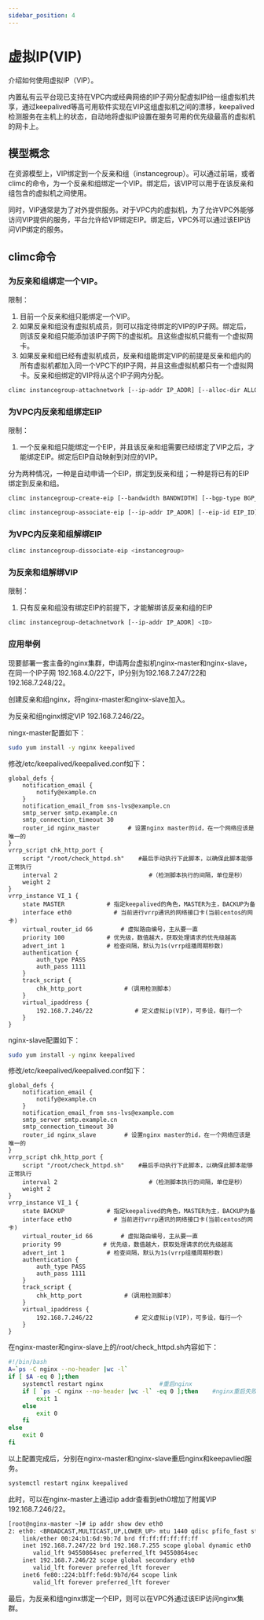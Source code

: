 ```yaml
---
sidebar_position: 4
---
```


# 虚拟IP(VIP)

介绍如何使用虚拟IP（VIP）。

内置私有云平台现已支持在VPC内或经典网络的IP子网分配虚拟IP给一组虚拟机共享，通过keepalived等高可用软件实现在VIP这组虚拟机之间的漂移，keepalived检测服务在主机上的状态，自动地将虚拟IP设置在服务可用的优先级最高的虚拟机的网卡上。

## 模型概念

在资源模型上，VIP绑定到一个反亲和组（instancegroup）。可以通过前端，或者climc的命令，为一个反亲和组绑定一个VIP。绑定后，该VIP可以用于在该反亲和组包含的虚拟机之间使用。

同时，VIP通常是为了对外提供服务。对于VPC内的虚拟机，为了允许VPC外能够访问VIP提供的服务，平台允许给VIP绑定EIP。绑定后，VPC外可以通过该EIP访问VIP绑定的服务。

## climc命令

### 为反亲和组绑定一个VIP。

限制：
1. 目前一个反亲和组只能绑定一个VIP。
2. 如果反亲和组没有虚拟机成员，则可以指定待绑定的VIP的IP子网。绑定后，则该反亲和组只能添加该IP子网下的虚拟机。且这些虚拟机只能有一个虚拟网卡。
2. 如果反亲和组已经有虚拟机成员，反亲和组能绑定VIP的前提是反亲和组内的所有虚拟机都加入同一个VPC下的IP子网，并且这些虚拟机都只有一个虚拟网卡。反亲和组绑定的VIP将从这个IP子网内分配。

```bash
climc instancegroup-attachnetwork [--ip-addr IP_ADDR] [--alloc-dir ALLOC_DIR] [--reserved] [--require-designated-ip] [--network-id NETWORK_ID] <instancegroup>
```

### 为VPC内反亲和组绑定EIP

限制：
1. 一个反亲和组只能绑定一个EIP，并且该反亲和组需要已经绑定了VIP之后，才能绑定EIP。绑定后EIP自动映射到对应的VIP。

分为两种情况，一种是自动申请一个EIP，绑定到反亲和组；一种是将已有的EIP绑定到反亲和组。

```bash
climc instancegroup-create-eip [--bandwidth BANDWIDTH] [--bgp-type BGP_TYPE] [--auto-dellocate] [--ip-addr IP_ADDR] [--charge-type CHARGE_TYPE] <instancegroup>
```

```bash
climc instancegroup-associate-eip [--ip-addr IP_ADDR] [--eip-id EIP_ID] <instancegroup>
```

### 为VPC内反亲和组解绑EIP

```bash
climc instancegroup-dissociate-eip <instancegroup>
```

### 为反亲和组解绑VIP

限制：
1. 只有反亲和组没有绑定EIP的前提下，才能解绑该反亲和组的EIP

```bash
climc instancegroup-detachnetwork [--ip-addr IP_ADDR] <ID>
```

### 应用举例

现要部署一套主备的nginx集群，申请两台虚拟机nginx-master和nginx-slave，在同一个IP子网 192.168.4.0/22下，IP分别为192.168.7.247/22和192.168.7.248/22。

创建反亲和组nginx，将nginx-master和nginx-slave加入。

为反亲和组nginx绑定VIP 192.168.7.246/22。

ningx-master配置如下：

```bash
sudo yum install -y nginx keepalived
```

修改/etc/keepalived/keepalived.conf如下：

```
global_defs {
    notification_email {
        notify@example.cn
    }
    notification_email_from sns-lvs@example.cn
    smtp_server smtp.example.cn
    smtp_connection_timeout 30
    router_id nginx_master        # 设置nginx master的id，在一个网络应该是唯一的
}
vrrp_script chk_http_port {
    script "/root/check_httpd.sh"    #最后手动执行下此脚本，以确保此脚本能够正常执行
    interval 2                          #（检测脚本执行的间隔，单位是秒）
    weight 2
}
vrrp_instance VI_1 {
    state MASTER            # 指定keepalived的角色，MASTER为主，BACKUP为备
    interface eth0            # 当前进行vrrp通讯的网络接口卡(当前centos的网卡)
    virtual_router_id 66        # 虚拟路由编号，主从要一直
    priority 100            # 优先级，数值越大，获取处理请求的优先级越高
    advert_int 1            # 检查间隔，默认为1s(vrrp组播周期秒数)
    authentication {
        auth_type PASS
        auth_pass 1111
    }
    track_script {
        chk_http_port            #（调用检测脚本）
    }
    virtual_ipaddress {
        192.168.7.246/22            # 定义虚拟ip(VIP)，可多设，每行一个
    }
}
```

nginx-slave配置如下：

```bash
sudo yum install -y nginx keepalived
```

修改/etc/keepalived/keepalived.conf如下：

```
global_defs {
    notification_email {
        notify@example.cn
    }
    notification_email_from sns-lvs@example.com
    smtp_server smtp.example.cn
    smtp_connection_timeout 30
    router_id nginx_slave        # 设置nginx master的id，在一个网络应该是唯一的
}
vrrp_script chk_http_port {
    script "/root/check_httpd.sh"    #最后手动执行下此脚本，以确保此脚本能够正常执行
    interval 2                          #（检测脚本执行的间隔，单位是秒）
    weight 2
}
vrrp_instance VI_1 {
    state BACKUP            # 指定keepalived的角色，MASTER为主，BACKUP为备
    interface eth0            # 当前进行vrrp通讯的网络接口卡(当前centos的网卡)
    virtual_router_id 66        # 虚拟路由编号，主从要一直
    priority 99            # 优先级，数值越大，获取处理请求的优先级越高
    advert_int 1            # 检查间隔，默认为1s(vrrp组播周期秒数)
    authentication {
        auth_type PASS
        auth_pass 1111
    }
    track_script {
        chk_http_port            #（调用检测脚本）
    }
    virtual_ipaddress {
        192.168.7.246/22            # 定义虚拟ip(VIP)，可多设，每行一个
    }
}
```

在nginx-master和nginx-slave上的/root/check_httpd.sh内容如下：

```bash
#!/bin/bash
A=`ps -C nginx --no-header |wc -l`        
if [ $A -eq 0 ];then                            
    systemctl restart nginx                #重启nginx
    if [ `ps -C nginx --no-header |wc -l` -eq 0 ];then    #nginx重启失败
        exit 1
    else
        exit 0
    fi
else
    exit 0
fi
```

以上配置完成后，分别在nginx-master和nginx-slave重启nginx和keepavlied服务。

```bash
systemctl restart nginx keepalived
```

此时，可以在nginx-master上通过ip addr查看到eth0增加了附属VIP 192.168.7.246/22。

```bash
[root@nginx-master ~]# ip addr show dev eth0
2: eth0: <BROADCAST,MULTICAST,UP,LOWER_UP> mtu 1440 qdisc pfifo_fast state UP group default qlen 1000
    link/ether 00:24:b1:6d:9b:7d brd ff:ff:ff:ff:ff:ff
    inet 192.168.7.247/22 brd 192.168.7.255 scope global dynamic eth0
       valid_lft 94550864sec preferred_lft 94550864sec
    inet 192.168.7.246/22 scope global secondary eth0
       valid_lft forever preferred_lft forever
    inet6 fe80::224:b1ff:fe6d:9b7d/64 scope link 
       valid_lft forever preferred_lft forever
```

最后，为反亲和组nginx绑定一个EIP，则可以在VPC外通过该EIP访问nginx集群。
